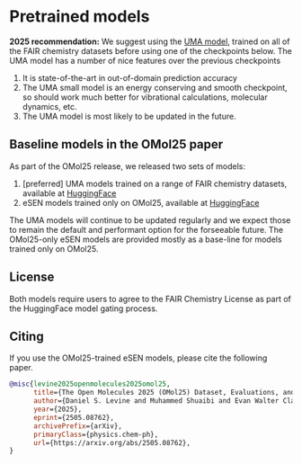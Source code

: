 # Pretrained models

**2025 recommendation:** We suggest using the [UMA model](../core/uma), trained on all of the FAIR chemistry datasets before using one of the checkpoints below. The UMA model has a number of nice features over the previous checkpoints
1. It is state-of-the-art in out-of-domain prediction accuracy
2. The UMA small model is an energy conserving and smooth checkpoint, so should work much better for vibrational calculations, molecular dynamics, etc. 
3. The UMA model is most likely to be updated in the future.

## Baseline models in the OMol25 paper
As part of the OMol25 release, we released two sets of models:
1. [preferred] UMA models trained on a range of FAIR chemistry datasets, available at [HuggingFace](https://huggingface.co/facebook/UMA)
2. eSEN models trained only on OMol25, available at [HuggingFace](https://huggingface.co/facebook/OMol25/tree/main)

The UMA models will continue to be updated regularly and we expect those to remain the default and performant option for the forseeable future. The OMol25-only eSEN models are provided mostly as a base-line for models trained only on OMol25. 

## License 

Both models require users to agree to the FAIR Chemistry License as part of the HuggingFace model gating process. 

## Citing

If you use the OMol25-trained eSEN models, please cite the following paper. 

```bib
@misc{levine2025openmolecules2025omol25,
      title={The Open Molecules 2025 (OMol25) Dataset, Evaluations, and Models}, 
      author={Daniel S. Levine and Muhammed Shuaibi and Evan Walter Clark Spotte-Smith and Michael G. Taylor and Muhammad R. Hasyim and Kyle Michel and Ilyes Batatia and Gábor Csányi and Misko Dzamba and Peter Eastman and Nathan C. Frey and Xiang Fu and Vahe Gharakhanyan and Aditi S. Krishnapriyan and Joshua A. Rackers and Sanjeev Raja and Ammar Rizvi and Andrew S. Rosen and Zachary Ulissi and Santiago Vargas and C. Lawrence Zitnick and Samuel M. Blau and Brandon M. Wood},
      year={2025},
      eprint={2505.08762},
      archivePrefix={arXiv},
      primaryClass={physics.chem-ph},
      url={https://arxiv.org/abs/2505.08762}, 
}
```
